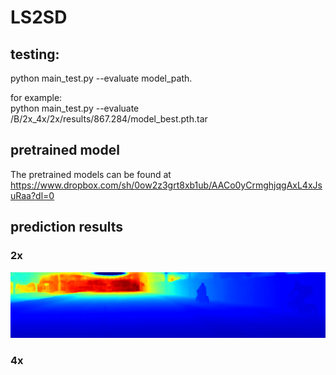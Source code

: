 # LS2SD
## testing:  
python main_test.py --evaluate model_path.  
  
for example:  
python main_test.py --evaluate /B/2x_4x/2x/results/867.284/model_best.pth.tar  
  
## pretrained model  
The pretrained models can be found at https://www.dropbox.com/sh/0ow2z3grt8xb1ub/AACo0yCrmghjqgAxL4xJsuRaa?dl=0

## prediction results  
### 2x  
![image](https://github.com/anonymoustbd/LS2SD/blob/main/images/2x_predictions/0000000000_vis.png)



### 4x  

